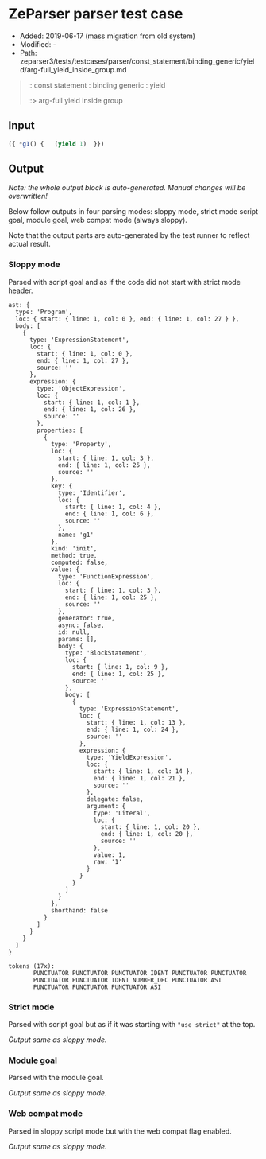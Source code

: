 # ZeParser parser test case

- Added: 2019-06-17 (mass migration from old system)
- Modified: -
- Path: zeparser3/tests/testcases/parser/const_statement/binding_generic/yield/arg-full_yield_inside_group.md

> :: const statement : binding generic : yield
>
> ::> arg-full yield inside group

## Input

`````js
({ *g1() {   (yield 1)  }})
`````

## Output

_Note: the whole output block is auto-generated. Manual changes will be overwritten!_

Below follow outputs in four parsing modes: sloppy mode, strict mode script goal, module goal, web compat mode (always sloppy).

Note that the output parts are auto-generated by the test runner to reflect actual result.

### Sloppy mode

Parsed with script goal and as if the code did not start with strict mode header.

`````
ast: {
  type: 'Program',
  loc: { start: { line: 1, col: 0 }, end: { line: 1, col: 27 } },
  body: [
    {
      type: 'ExpressionStatement',
      loc: {
        start: { line: 1, col: 0 },
        end: { line: 1, col: 27 },
        source: ''
      },
      expression: {
        type: 'ObjectExpression',
        loc: {
          start: { line: 1, col: 1 },
          end: { line: 1, col: 26 },
          source: ''
        },
        properties: [
          {
            type: 'Property',
            loc: {
              start: { line: 1, col: 3 },
              end: { line: 1, col: 25 },
              source: ''
            },
            key: {
              type: 'Identifier',
              loc: {
                start: { line: 1, col: 4 },
                end: { line: 1, col: 6 },
                source: ''
              },
              name: 'g1'
            },
            kind: 'init',
            method: true,
            computed: false,
            value: {
              type: 'FunctionExpression',
              loc: {
                start: { line: 1, col: 3 },
                end: { line: 1, col: 25 },
                source: ''
              },
              generator: true,
              async: false,
              id: null,
              params: [],
              body: {
                type: 'BlockStatement',
                loc: {
                  start: { line: 1, col: 9 },
                  end: { line: 1, col: 25 },
                  source: ''
                },
                body: [
                  {
                    type: 'ExpressionStatement',
                    loc: {
                      start: { line: 1, col: 13 },
                      end: { line: 1, col: 24 },
                      source: ''
                    },
                    expression: {
                      type: 'YieldExpression',
                      loc: {
                        start: { line: 1, col: 14 },
                        end: { line: 1, col: 21 },
                        source: ''
                      },
                      delegate: false,
                      argument: {
                        type: 'Literal',
                        loc: {
                          start: { line: 1, col: 20 },
                          end: { line: 1, col: 20 },
                          source: ''
                        },
                        value: 1,
                        raw: '1'
                      }
                    }
                  }
                ]
              }
            },
            shorthand: false
          }
        ]
      }
    }
  ]
}

tokens (17x):
       PUNCTUATOR PUNCTUATOR PUNCTUATOR IDENT PUNCTUATOR PUNCTUATOR
       PUNCTUATOR PUNCTUATOR IDENT NUMBER_DEC PUNCTUATOR ASI
       PUNCTUATOR PUNCTUATOR PUNCTUATOR ASI
`````

### Strict mode

Parsed with script goal but as if it was starting with `"use strict"` at the top.

_Output same as sloppy mode._

### Module goal

Parsed with the module goal.

_Output same as sloppy mode._

### Web compat mode

Parsed in sloppy script mode but with the web compat flag enabled.

_Output same as sloppy mode._
